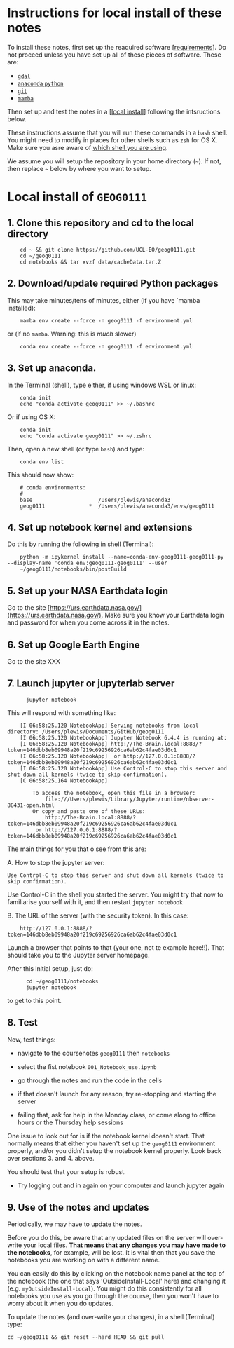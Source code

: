 
# Instructions for local install of these notes

To install these notes, first set up the reaquired software [[requirements](OutsideInstall-Requirements.md#1.-Requirements)]. Do not proceed unless you have set up all of these pieces of software.
These are:

* [`gdal`](OutsideInstall-Requirements.md#11-gdal)
* [`anaconda` `python`](OutsideInstall-Requirements.md#12-Anaconda)
* [`git`](OutsideInstall-Requirements.md#13-git)
* [`mamba`](OutsideInstall-Requirements.md#14-mamba)

Then set up and test the notes in a [[local install](OutsideInstall-Local.md#2-local-install-in-)] following the intsructions below.

These instructions assume that you will run these commands in a `bash` shell. You might need to modify in places for other shells such as `zsh` for OS X. Make sure you asre aware of [which shell you are using](https://github.com/UCL-EO/gdal-install/blob/main/InstallBREW.md#11-what-shell-am-i-using).

We assume you will setup the repository in your home directory (`~`). If not, then replace `~` below by where you want to setup.

# Local install of `GEOG0111` 

## 1. Clone this repository and cd to the local directory

        cd ~ && git clone https://github.com/UCL-EO/geog0111.git
        cd ~/geog0111
        cd notebooks && tar xvzf data/cacheData.tar.Z

## 2. Download/update required Python packages 

This may take minutes/tens of minutes, either (if you have `mamba installed):

        mamba env create --force -n geog0111 -f environment.yml
        

or (if no `mamba`. Warning: this is *much* slower)

        conda env create --force -n geog0111 -f environment.yml

## 3. Set up anaconda. 

In the Terminal (shell), type either, if using windows WSL or linux:

        conda init
        echo "conda activate geog0111" >> ~/.bashrc
        
  Or if using OS X:
  
        conda init
        echo "conda activate geog0111" >> ~/.zshrc
 
 
  Then, open a new shell (or type `bash`) and type:
    
        conda env list
        
  This should now show:
    
        # conda environments:
        #
        base                     /Users/plewis/anaconda3
        geog0111              *  /Users/plewis/anaconda3/envs/geog0111

## 4. Set up notebook kernel and extensions 

Do this by running the following in shell (Terminal):

        python -m ipykernel install --name=conda-env-geog0111-geog0111-py --display-name 'conda env:geog0111-geog0111' --user
        ~/geog0111/notebooks/bin/postBuild

## 5. Set up your NASA Earthdata login 

Go to the site [https://urs.earthdata.nasa.gov/](https://urs.earthdata.nasa.gov/). Make sure you know your Earthdata login and password for when you come across it in the notes.

## 6. Set up Google Earth Engine

Go to the site XXX

## 7. Launch jupyter or jupyterlab server

          jupyter notebook


This will respond with something like:


        [I 06:58:25.120 NotebookApp] Serving notebooks from local directory: /Users/plewis/Documents/GitHub/geog0111
        [I 06:58:25.120 NotebookApp] Jupyter Notebook 6.4.4 is running at:
        [I 06:58:25.120 NotebookApp] http://The-Brain.local:8888/?token=146dbb8eb09948a20f219c69256926ca6ab62c4fae03d0c1
        [I 06:58:25.120 NotebookApp]  or http://127.0.0.1:8888/?token=146dbb8eb09948a20f219c69256926ca6ab62c4fae03d0c1
        [I 06:58:25.120 NotebookApp] Use Control-C to stop this server and shut down all kernels (twice to skip confirmation).
        [C 06:58:25.164 NotebookApp] 

            To access the notebook, open this file in a browser:
                file:///Users/plewis/Library/Jupyter/runtime/nbserver-88431-open.html
            Or copy and paste one of these URLs:
                http://The-Brain.local:8888/?token=146dbb8eb09948a20f219c69256926ca6ab62c4fae03d0c1
             or http://127.0.0.1:8888/?token=146dbb8eb09948a20f219c69256926ca6ab62c4fae03d0c1


The main things for you that o see from this are:

A. How to stop the jupyter server:
    
    Use Control-C to stop this server and shut down all kernels (twice to skip confirmation).
    
    
Use Control-C in the shell you started the server. You might try that now to familiarise yourself with it, and then restart `jupyter notebook`

B. The URL of the server (with the security token). In this case:

        http://127.0.0.1:8888/?token=146dbb8eb09948a20f219c69256926ca6ab62c4fae03d0c1
        
Launch a browser that points to that (your one, not te example here!!). That should take you to the Jupyter server homepage.

<!-- #region -->
After this initial setup, just do:


          cd ~/geog0111/notebooks
          jupyter notebook

to get to this point.
          

## 8. Test

Now, test things:
 
   * navigate to the coursenotes `geog0111` then `notebooks`
   * select the fist notebook `001_Notebook_use.ipynb`
   * go through the notes and run the code in the cells

   * if that doesn't launch for any reason, try re-stopping and starting the server
   * failing that, ask for help in the Monday class, or come along to office hours or the Thursday help sessions

One issue to look out for is if the notebook kernel doesn't start. That normally means that either you haven't set up the  `geog0111` environment properly, and/or you didn't setup the notebook kernel properly. Look back over sections 3. and 4. above.

You should test that your setup is robust. 

   * Try logging out and in again on your computer and launch jupyter again
   
## 9. Use of the notes and updates

Periodically, we may have to update the notes. 

Before you do this, be aware that any updated files on the server will over-write your local files. **That means that any changes you may have made to the notebooks**, for example, will be lost. It is vital then that you save the notebooks you are working on with a different name. 

You can easily do this by clicking on the notebook name panel at the top of the notebook (the one that says 'OutsideInstall-Local' here) and changing it (e.g. `myOutsideInstall-Local`). You might do this consistently for all notebooks you use as you go through the course, then you won't have to worry about it when you do updates.


To update the notes (and over-write your changes), in a shell (Terminal) type:

    cd ~/geog0111 && git reset --hard HEAD && git pull
    
<!-- #endregion -->
